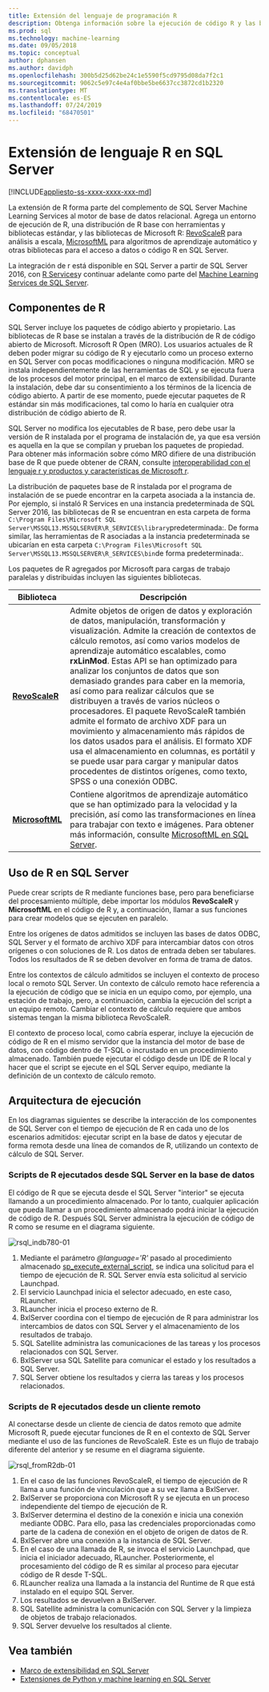 ```yaml
---
title: Extensión del lenguaje de programación R
description: Obtenga información sobre la ejecución de código R y las bibliotecas de R integradas en SQL Server 2016 R Services o SQL Server 2017 Machine Learning Services.
ms.prod: sql
ms.technology: machine-learning
ms.date: 09/05/2018
ms.topic: conceptual
author: dphansen
ms.author: davidph
ms.openlocfilehash: 300b5d25d62be24c1e5590f5cd9795d08da7f2c1
ms.sourcegitcommit: 9062c5e97c4e4af0bbe5be6637cc3872cd1b2320
ms.translationtype: MT
ms.contentlocale: es-ES
ms.lasthandoff: 07/24/2019
ms.locfileid: "68470501"
---
```

# <a name="r-language-extension-in-sql-server"></a>Extensión de lenguaje R en SQL Server
[!INCLUDE[appliesto-ss-xxxx-xxxx-xxx-md](../../includes/appliesto-ss-xxxx-xxxx-xxx-md.md)]

La extensión de R forma parte del complemento de SQL Server Machine Learning Services al motor de base de datos relacional. Agrega un entorno de ejecución de R, una distribución de R base con herramientas y bibliotecas estándar, y las bibliotecas de Microsoft R: [RevoScaleR](../r/ref-r-revoscaler.md) para análisis a escala, [MicrosoftML](../r/ref-r-microsoftml.md) para algoritmos de aprendizaje automático y otras bibliotecas para el acceso a datos o código R en SQL Server.

La integración de r está disponible en SQL Server a partir de SQL Server 2016, con [R Services](../r/sql-server-r-services.md)y continuar adelante como parte del [Machine Learning Services de SQL Server](../what-is-sql-server-machine-learning.md).

## <a name="r-components"></a>Componentes de R

SQL Server incluye los paquetes de código abierto y propietario. Las bibliotecas de R base se instalan a través de la distribución de R de código abierto de Microsoft. Microsoft R Open (MRO). Los usuarios actuales de R deben poder migrar su código de R y ejecutarlo como un proceso externo en SQL Server con pocas modificaciones o ninguna modificación. MRO se instala independientemente de las herramientas de SQL y se ejecuta fuera de los procesos del motor principal, en el marco de extensibilidad. Durante la instalación, debe dar su consentimiento a los términos de la licencia de código abierto. A partir de ese momento, puede ejecutar paquetes de R estándar sin más modificaciones, tal como lo haría en cualquier otra distribución de código abierto de R. 

SQL Server no modifica los ejecutables de R base, pero debe usar la versión de R instalada por el programa de instalación de, ya que esa versión es aquella en la que se compilan y prueban los paquetes de propiedad. Para obtener más información sobre cómo MRO difiere de una distribución base de R que puede obtener de CRAN, consulte [interoperabilidad con el lenguaje r y productos y características de Microsoft r](https://docs.microsoft.com/r-server/what-is-r-server-interoperability).

La distribución de paquetes base de R instalada por el programa de instalación de se puede encontrar en la carpeta asociada a la instancia de. Por ejemplo, si instaló R Services en una instancia predeterminada de SQL Server 2016, las bibliotecas de R se encuentran en esta carpeta de forma `C:\Program Files\Microsoft SQL Server\MSSQL13.MSSQLSERVER\R_SERVICES\library`predeterminada:. De forma similar, las herramientas de R asociadas a la instancia predeterminada se ubicarían en esta carpeta `C:\Program Files\Microsoft SQL Server\MSSQL13.MSSQLSERVER\R_SERVICES\bin`de forma predeterminada:.

Los paquetes de R agregados por Microsoft para cargas de trabajo paralelas y distribuidas incluyen las siguientes bibliotecas.

| Biblioteca | Descripción |
|---------|-------------|
| [**RevoScaleR**](https://docs.microsoft.com/machine-learning-server/r-reference/revoscaler/revoscaler) | Admite objetos de origen de datos y exploración de datos, manipulación, transformación y visualización. Admite la creación de contextos de cálculo remotos, así como varios modelos de aprendizaje automático escalables, como **rxLinMod**. Estas API se han optimizado para analizar los conjuntos de datos que son demasiado grandes para caber en la memoria, así como para realizar cálculos que se distribuyen a través de varios núcleos o procesadores. El paquete RevoScaleR también admite el formato de archivo XDF para un movimiento y almacenamiento más rápidos de los datos usados para el análisis. El formato XDF usa el almacenamiento en columnas, es portátil y se puede usar para cargar y manipular datos procedentes de distintos orígenes, como texto, SPSS o una conexión ODBC. |
| [**MicrosoftML**](https://docs.microsoft.com/r-server/r/concept-what-is-the-microsoftml-package) | Contiene algoritmos de aprendizaje automático que se han optimizado para la velocidad y la precisión, así como las transformaciones en línea para trabajar con texto e imágenes. Para obtener más información, consulte [MicrosoftML en SQL Server](../r/ref-r-microsoftml.md). | 

## <a name="using-r-in-sql-server"></a>Uso de R en SQL Server

Puede crear scripts de R mediante funciones base, pero para beneficiarse del procesamiento múltiple, debe importar los módulos **RevoScaleR** y **MicrosoftML** en el código de R y, a continuación, llamar a sus funciones para crear modelos que se ejecuten en paralelo. 
 
Entre los orígenes de datos admitidos se incluyen las bases de datos ODBC, SQL Server y el formato de archivo XDF para intercambiar datos con otros orígenes o con soluciones de R. Los datos de entrada deben ser tabulares. Todos los resultados de R se deben devolver en forma de trama de datos.

Entre los contextos de cálculo admitidos se incluyen el contexto de proceso local o remoto SQL Server. Un contexto de cálculo remoto hace referencia a la ejecución de código que se inicia en un equipo como, por ejemplo, una estación de trabajo, pero, a continuación, cambia la ejecución del script a un equipo remoto. Cambiar el contexto de cálculo requiere que ambos sistemas tengan la misma biblioteca RevoScaleR.

El contexto de proceso local, como cabría esperar, incluye la ejecución de código de R en el mismo servidor que la instancia del motor de base de datos, con código dentro de T-SQL o incrustado en un procedimiento almacenado. También puede ejecutar el código desde un IDE de R local y hacer que el script se ejecute en el SQL Server equipo, mediante la definición de un contexto de cálculo remoto.

## <a name="execution-architecture"></a>Arquitectura de ejecución

En los diagramas siguientes se describe la interacción de los componentes de SQL Server con el tiempo de ejecución de R en cada uno de los escenarios admitidos: ejecutar script en la base de datos y ejecutar de forma remota desde una línea de comandos de R, utilizando un contexto de cálculo de SQL Server.

### <a name="r-scripts-executed-from-sql-server-in-database"></a>Scripts de R ejecutados desde SQL Server en la base de datos

El código de R que se ejecuta desde el SQL Server "interior" se ejecuta llamando a un procedimiento almacenado. Por lo tanto, cualquier aplicación que pueda llamar a un procedimiento almacenado podrá iniciar la ejecución de código de R.  Después SQL Server administra la ejecución de código de R como se resume en el diagrama siguiente.

![rsql_indb780-01](../r/media/script_in-db-r.png)

1. Mediante el parámetro _@language='R'_ pasado al procedimiento almacenado [sp_execute_external_script](../../relational-databases/system-stored-procedures/sp-execute-external-script-transact-sql.md), se indica una solicitud para el tiempo de ejecución de R. SQL Server envía esta solicitud al servicio Launchpad.
2. El servicio Launchpad inicia el selector adecuado, en este caso, RLauncher.
3. RLauncher inicia el proceso externo de R.
4. BxlServer coordina con el tiempo de ejecución de R para administrar los intercambios de datos con SQL Server y el almacenamiento de los resultados de trabajo.
5. SQL Satellite administra las comunicaciones de las tareas y los procesos relacionados con SQL Server.
6. BxlServer usa SQL Satellite para comunicar el estado y los resultados a SQL Server.
7. SQL Server obtiene los resultados y cierra las tareas y los procesos relacionados.

### <a name="r-scripts-executed-from-a-remote-client"></a>Scripts de R ejecutados desde un cliente remoto

Al conectarse desde un cliente de ciencia de datos remoto que admite Microsoft R, puede ejecutar funciones de R en el contexto de SQL Server mediante el uso de las funciones de RevoScaleR. Este es un flujo de trabajo diferente del anterior y se resume en el diagrama siguiente.

![rsql_fromR2db-01](../r/media/remote-sqlcc-from-r2.png)

1. En el caso de las funciones RevoScaleR, el tiempo de ejecución de R llama a una función de vinculación que a su vez llama a BxlServer.
2. BxlServer se proporciona con Microsoft R y se ejecuta en un proceso independiente del tiempo de ejecución de R.
3. BxlServer determina el destino de la conexión e inicia una conexión mediante ODBC. Para ello, pasa las credenciales proporcionadas como parte de la cadena de conexión en el objeto de origen de datos de R.
4. BxlServer abre una conexión a la instancia de SQL Server.
5. En el caso de una llamada de R, se invoca el servicio Launchpad, que inicia el iniciador adecuado, RLauncher. Posteriormente, el procesamiento del código de R es similar al proceso para ejecutar código de R desde T-SQL.
6. RLauncher realiza una llamada a la instancia del Runtime de R que está instalado en el equipo SQL Server.
7. Los resultados se devuelven a BxlServer.
8. SQL Satellite administra la comunicación con SQL Server y la limpieza de objetos de trabajo relacionados.
9. SQL Server devuelve los resultados al cliente.

## <a name="see-also"></a>Vea también

+ [Marco de extensibilidad en SQL Server](extensibility-framework.md)
+ [Extensiones de Python y machine learning en SQL Server](extension-python.md)